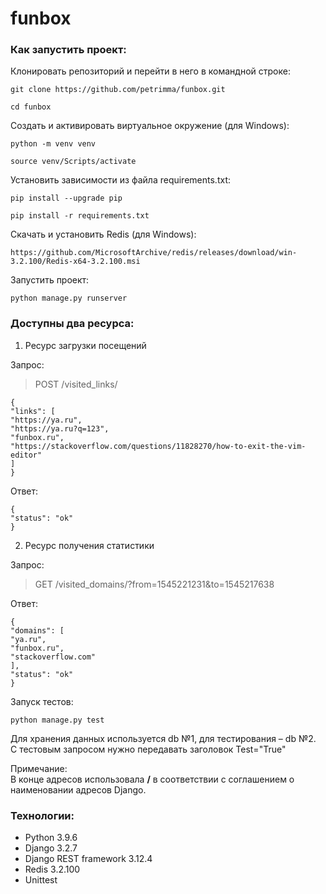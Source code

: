 # funbox

### Как запустить проект:

Клонировать репозиторий и перейти в него в командной строке:

```
git clone https://github.com/petrimma/funbox.git
```

```
cd funbox
```

Cоздать и активировать виртуальное окружение (для Windows):

```
python -m venv venv
```

```
source venv/Scripts/activate
```

Установить зависимости из файла requirements.txt:

```
pip install --upgrade pip
```

```
pip install -r requirements.txt
```

Скачать и установить Redis (для Windows):

```
https://github.com/MicrosoftArchive/redis/releases/download/win-3.2.100/Redis-x64-3.2.100.msi
```

Запустить проект:

```
python manage.py runserver
```

### Доступны два ресурса:

1. Ресурс загрузки посещений

Запрос:

>POST /visited_links/

```
{
"links": [
"https://ya.ru",
"https://ya.ru?q=123",
"funbox.ru",
"https://stackoverflow.com/questions/11828270/how-to-exit-the-vim-editor"
]
}
```

Ответ:

```
{
"status": "ok"
}
```

2. Ресурс получения статистики

Запрос:

>GET /visited_domains/?from=1545221231&to=1545217638

Ответ:

```
{
"domains": [
"ya.ru",
"funbox.ru",
"stackoverflow.com"
],
"status": "ok"
}
```

Запуск тестов:

```
python manage.py test
```

Для хранения данных используется db №1, для тестирования – db №2.  
С тестовым запросом нужно передавать заголовок Test="True"  

Примечание:   
В конце адресов использовала **/** в соответствии с соглашением о наименовании адресов Django.

### Технологии:

- Python 3.9.6
- Django 3.2.7
- Django REST framework 3.12.4
- Redis 3.2.100
- Unittest

